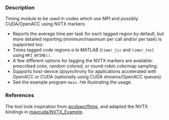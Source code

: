 ### Description

Timing module to be used in codes which use MPI and possibly CUDA/OpenACC using NVTX markers.

 * Reports the average time per task for each tagged region by default, but more detailed reporting (minimum/maximum per call and/or per task) is supported too.
 * Times tagged code regions *a la MATLAB* (`timer_tic` and `timer_toc`) using `MPI_WTIME()`.
 * A few different options for tagging the NVTX markers are available: prescribed color, random colored, or round-robin colormap sampling.
 * Supports host-device (a)synchrony for applications accelerated with OpenACC or CUDA (optionally using CUDA streams/OpenACC queues).
 * See the example program `main.f90` illustrating the usage.

### References

The tool took inspiration from [wcdawn/ftime](https://github.com/wcdawn/ftime), and adapted the NVTX bindings in [maxcuda/NVTX_Example](https://github.com/maxcuda/NVTX_example).
